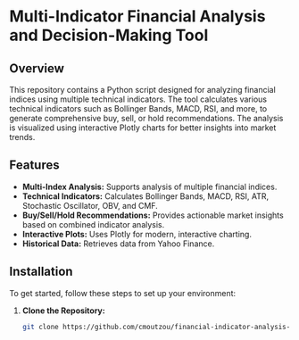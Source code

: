 # Multi-Indicator Financial Analysis and Decision-Making Tool

## Overview

This repository contains a Python script designed for analyzing financial indices using multiple technical indicators. The tool calculates various technical indicators such as Bollinger Bands, MACD, RSI, and more, to generate comprehensive buy, sell, or hold recommendations. The analysis is visualized using interactive Plotly charts for better insights into market trends.

## Features

- **Multi-Index Analysis:** Supports analysis of multiple financial indices.
- **Technical Indicators:** Calculates Bollinger Bands, MACD, RSI, ATR, Stochastic Oscillator, OBV, and CMF.
- **Buy/Sell/Hold Recommendations:** Provides actionable market insights based on combined indicator analysis.
- **Interactive Plots:** Uses Plotly for modern, interactive charting.
- **Historical Data:** Retrieves data from Yahoo Finance.

## Installation

To get started, follow these steps to set up your environment:

1. **Clone the Repository:**
   ```bash
   git clone https://github.com/cmoutzou/financial-indicator-analysis-tool.git
